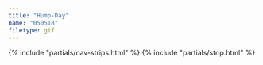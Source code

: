 ```yaml
---
title: "Hump-Day"
name: "050518"
filetype: gif
---
```


{% include "partials/nav-strips.html" %}
{% include "partials/strip.html" %}